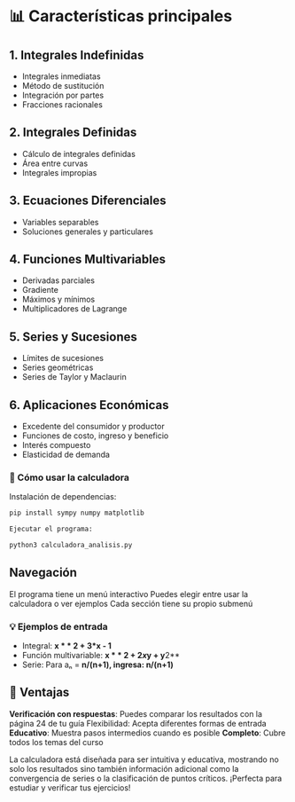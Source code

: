 # 📊 Características principales

## 1. Integrales Indefinidas

* Integrales inmediatas
* Método de sustitución
* Integración por partes
* Fracciones racionales

## 2. Integrales Definidas

* Cálculo de integrales definidas
* Área entre curvas
* Integrales impropias

## 3. Ecuaciones Diferenciales

* Variables separables
* Soluciones generales y particulares

## 4. Funciones Multivariables

* Derivadas parciales
* Gradiente
* Máximos y mínimos
* Multiplicadores de Lagrange

## 5. Series y Sucesiones

* Límites de sucesiones
* Series geométricas
* Series de Taylor y Maclaurin

## 6. Aplicaciones Económicas

* Excedente del consumidor y productor
* Funciones de costo, ingreso y beneficio
* Interés compuesto
* Elasticidad de demanda

### 🚀 Cómo usar la calculadora

Instalación de dependencias:

```bash
pip install sympy numpy matplotlib

Ejecutar el programa:

python3 calculadora_analisis.py
```

## Navegación

El programa tiene un menú interactivo
Puedes elegir entre usar la calculadora o ver ejemplos
Cada sección tiene su propio submenú

### 💡 Ejemplos de entrada

- Integral: **x * * 2 + 3*x - 1**
- Función multivariable: **x * * 2 + 2*x*y + y**2**
- Serie: Para aₙ = **n/(n+1), ingresa: n/(n+1)**

## 🎯 Ventajas

**Verificación con respuestas**: Puedes comparar los resultados con la página 24 de tu guía
Flexibilidad: Acepta diferentes formas de entrada
**Educativo**: Muestra pasos intermedios cuando es posible
**Completo**: Cubre todos los temas del curso

La calculadora está diseñada para ser intuitiva y educativa, mostrando no solo los resultados sino también información adicional como la convergencia de series o la clasificación de puntos críticos. ¡Perfecta para estudiar y verificar tus ejercicios!
